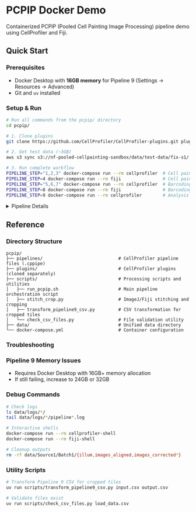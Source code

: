 # PCPIP Docker Demo

Containerized PCPIP (Pooled Cell Painting Image Processing) pipeline demo using CellProfiler and Fiji.

## Quick Start

### Prerequisites
- Docker Desktop with **16GB memory** for Pipeline 9 (Settings → Resources → Advanced)
- Git and `uv` installed

### Setup & Run

```bash
# Run all commands from the pcpip/ directory
cd pcpip/

# 1. Clone plugins
git clone https://github.com/CellProfiler/CellProfiler-plugins.git plugins/active_plugins

# 2. Get test data (~3GB)
aws s3 sync s3://nf-pooled-cellpainting-sandbox/data/test-data/fix-s1/ data/ --no-sign-request

# 3. Run complete workflow
PIPELINE_STEP="1,2,3" docker-compose run --rm cellprofiler  # Cell painting illumination
PIPELINE_STEP=4 docker-compose run --rm fiji                # Cell painting stitching
PIPELINE_STEP="5,6,7" docker-compose run --rm cellprofiler  # Barcoding processing
PIPELINE_STEP=8 docker-compose run --rm fiji                # Barcoding stitching
PIPELINE_STEP=9 docker-compose run --rm cellprofiler        # Analysis (needs 16GB RAM)
```

<details>
<summary>Pipeline Details</summary>

| Step | Name                 | Container    | Description                                |
| ---- | -------------------- | ------------ | ------------------------------------------ |
| 1    | CP_Illum             | CellProfiler | Calculate painting illumination correction |
| 2    | CP_Apply_Illum       | CellProfiler | Apply painting illumination correction     |
| 3    | CP_SegmentationCheck | CellProfiler | Validate cell segmentation                 |
| 4    | CP_StitchCrop        | Fiji         | Stitch & crop painting images              |
| 5    | BC_Illum             | CellProfiler | Calculate barcode illumination correction  |
| 6    | BC_Apply_Illum       | CellProfiler | Apply barcode illumination correction      |
| 7    | BC_Preprocess        | CellProfiler | Preprocess barcode images with plugins     |
| 8    | BC_StitchCrop        | Fiji         | Stitch & crop barcode images               |
| 9    | Analysis             | CellProfiler | Feature extraction from cropped tiles      |
</details>

## Reference

### Directory Structure

```
pcpip/
├── pipelines/                             # CellProfiler pipeline files (.cppipe)
├── plugins/                               # CellProfiler plugins (cloned separately)
├── scripts/                               # Processing scripts and utilities
│   ├── run_pcpip.sh                       # Main pipeline orchestration script
│   ├── stitch_crop.py                     # ImageJ/Fiji stitching and cropping
│   ├── transform_pipeline9_csv.py         # CSV transformation for cropped tiles
│   └── check_csv_files.py                 # File validation utility
├── data/                                  # Unified data directory
└── docker-compose.yml                     # Container configuration
```


### Troubleshooting

### Pipeline 9 Memory Issues

- Requires Docker Desktop with 16GB+ memory allocation
- If still failing, increase to 24GB or 32GB

### Debug Commands

```bash
# Check logs
ls data/logs/*/
tail data/logs/*/pipeline*.log

# Interactive shells
docker-compose run --rm cellprofiler-shell
docker-compose run --rm fiji-shell

# Cleanup outputs
rm -rf data/Source1/Batch1/{illum,images_aligned,images_corrected*}
```

### Utility Scripts

```bash
# Transform Pipeline 9 CSV for cropped tiles
uv run scripts/transform_pipeline9_csv.py input.csv output.csv

# Validate files exist
uv run scripts/check_csv_files.py load_data.csv
```

